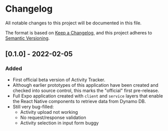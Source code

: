 # Changelog
All notable changes to this project will be documented in this file.

The format is based on [Keep a Changelog](https://keepachangelog.com/en/1.0.0/), and this project adheres to
[Semantic Versioning](https://semver.org/spec/v2.0.0.html).

## [0.1.0] - 2022-02-05
### Added
- First official beta version of Activity Tracker.
- Although earlier prototypes of this application have been created and checked into source control, this marks the 
  "official" first pre-release.
- Full Expo application created with `client` and `service` layers that enable the React Native components to 
  retrieve data from Dynamo DB.
- Still very bug-filled:
  - Activity upload not working
  - No request/response validation
  - Activity selection in input form buggy